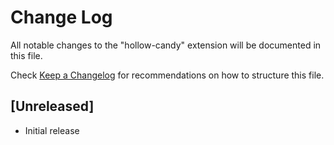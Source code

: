 # Change Log

All notable changes to the "hollow-candy" extension will be documented in this file.

Check [Keep a Changelog](http://keepachangelog.com/) for recommendations on how to structure this file.

## [Unreleased]

- Initial release
